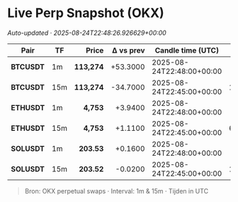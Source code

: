 # Live Perp Snapshot (OKX)  
*Auto-updated · 2025-08-24T22:48:26.926629+00:00*

| Pair | TF | Price | Δ vs prev | Candle time (UTC) | Volume |
|---|---|---:|---:|---|---:|
| **BTCUSDT** | 1m | **113,274** | +53.3000 | 2025-08-24T22:48:00+00:00 | 1552.92 |
| **BTCUSDT** | 15m | **113,274** | -34.7000 | 2025-08-24T22:45:00+00:00 | 19835.93 |
| **ETHUSDT** | 1m | **4,753** | +3.9400 | 2025-08-24T22:48:00+00:00 | 4982.85 |
| **ETHUSDT** | 15m | **4,753** | +1.1100 | 2025-08-24T22:45:00+00:00 | 67735.68 |
| **SOLUSDT** | 1m | **203.53** | +0.1600 | 2025-08-24T22:48:00+00:00 | 1286.61 |
| **SOLUSDT** | 15m | **203.52** | -0.0200 | 2025-08-24T22:45:00+00:00 | 13161.83 |

> Bron: OKX perpetual swaps · Interval: 1m & 15m · Tijden in UTC